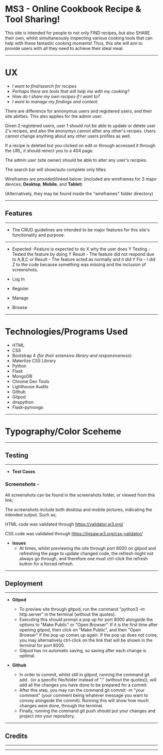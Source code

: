 # MS3 - Online Cookbook Recipe & Tool Sharing!
This site is intended for people to not only FIND recipes, but also SHARE their own, whilst simultaneously inspecting various cooking tools that can help with these fantastic cooking moments!
Thus, this site will aim to provide users with all they need to achieve their ideal meal.


---
# UX

* *I want to find/search for recipes*
* *Perhaps there are tools that will help me with my cooking?*
* *How do I share my own recipes if I want to?*
* *I want to manage my findings and content.*

There are difference for annonymus users and registered users, and their site abilties.
This also applies for the admin user.

Given 2 registered users, user 1 should not be able to update or delete user 2's recipes, and also the anonymys cannot allter any other's recipes. Users cannot change anything about
any other users profiles as well.

If a recipe is deleted but you clicked on edit or through accessed it through the URL, it should reirect you to a 404 page.

The admin user (site owner) should be able to alter any user's recipies.

The search bar will show/auto complete only titles.

Wireframes are provided/linked below: (included are wireframes for 3 major devices; **Desktop**, **Mobile**, and **Tablet**)


(Alternatively, they may be found inside the "wireframes" folder directory)



---

## Features
---
* The CRUD guidelines are intended to be major features for this site's functionality and purpose.
---
* Expected -Feature is expected to do X why the user does Y
Testing - Tested the feature by doing Y
Result - The feature did not respond due to A,B,C
or
Result - The feature acted as normally and it did Y
Fix - I did Z to the code because something was missing
and the inclusion of screenshots.

* Log In
* Register
* Manage
* Browse
---

# Technologies/Programs Used
* HTML 
* CSS 
* Bootstrap 4 *(for their extensive library and responsiveness)*
* Materlize CSS Library
* Python
* Flask
* MongoDB
* Chrome Dev Tools 
* Lighthouse Audits
* Github
* Gitpod
* dnspython
* Flask-pymongo

---

# Typography/Color Sceheme



---

## Testing
---
* **Test Cases**
    

### Screenshots -
All screenshots can be found in the screenshots folder,
or viewed from this link;

The screenshots include both desktop and mobile pictures, indicating the intended output.
Such as;


HTML code was validated through https://validator.w3.org/

CSS code was validated through https://jigsaw.w3.org/css-validator/





* **Issues**  
    * At times, whilst previewing the site through port 8000 on gitpod and refreshing the page to update changed code, 
the refresh might not always go through, and therefore one must 
ctrl-click the refresh button for a forced refresh. 


---

## Deployment
---
* **Gitpod** 
    * To preview site through gitpod, run the command "python3 -m http.server" in the terminal (without the quotes). 
    * Executing this should prompt a pop up for port 8000
    alongside the options to "Make Public" or "Open Browser". If it is the first time after opening gitpod, then click on "Make Public", and then "Open Browser" if the pop up
    comes up again. If the pop up does not come, you may alternatively ctrl-click on the link that will be shown in the terminal for port 8000.
    * Gitpod has no automatic saving, so saving after each change is optimal.


* **Github** 
    * In order to commit, whilst still in gitpod, running the command git add . (or a specific file/folder instead of "." (without the quotes)),
    will add all the changes you have done to be prepared for a commit. 
    * After this step, you may run the command git commit -m "your comment" (your comment being whatever message you want to convey alongside the commit). Running this will 
    show how much changes were done, through the terminal.
    * Finally, running the command git push should put your changes and project into your repository.


---

## Credits 
---


---
